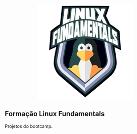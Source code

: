 
<p align="center"><a href="https://www.dio.me/bootcamp/formacao-linux-fundamentals" target="_blank"><img src="Desafio 1 - Script de Criação de Estrutura de Usuários, Diretórios e Permissões/logo/d33ee9c3-8a34-4913-8bfa-d21bdc2109b0.webp" width="300" alt="Bootcamp Logo"></a></p>

<p align="center">
</p>

## Formação Linux Fundamentals

Projetos do bootcamp.

